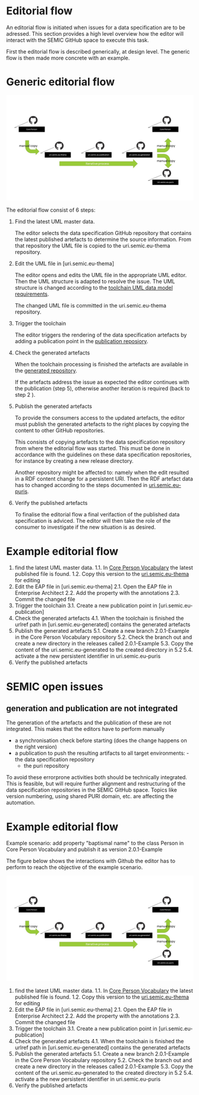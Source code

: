 # Editorial flow

An editorial flow is initiated when issues for a data specification are to be adressed.
This section provides a high level overview how the editor will interact with the SEMIC GitHub space to execute this task.

First the editorial flow is described generically, at design level. 
The generic flow is then made more concrete with an example.

# Generic editorial flow


![Example editorial flow](./semic-editor-flow.jpg)

The editorial flow consist of 6 steps:

1. Find the latest UML master data.

   The editor selects the data specification GitHub repository that contains the latest published artefacts to determine the source information.
   From that repository the UML file is copied to the uri.semic.eu-thema repository.


2. Edit the UML file in [uri.semic.eu-thema]

   The editor opens and edits the UML file in the appropriate UML editor. 
   Then the UML structure is adapted to resolve the issue. 
   The UML structure is changed according to the [toolchain UML data model requirements](./datamodel.md). 

   The changed UML file is committed in the uri.semic.eu-thema repository.

3. Trigger the toolchain

   The editor triggers the rendering of the data specification artefacts by adding a publication point in the [publication reposiory](uri.semic.eu-publication).

4. Check the generated artefacts

   When the toolchain processing is finished the artefacts are available in the [generated repository](uri.semic.eu-generated).

   If the artefacts address the issue as expected the editor continues with the publication (step 5), otherwise another iteration is required (back to step 2 ).

5. Publish the generated artefacts 


   To provide the consumers access to the updated artefacts, the editor must publish the generated artefacts to the right places by copying the content to other GitHub repositories.
   
   This consists of copying artefacts to the data specification repository from where the editorial flow was started. 
   This must be done in accordance with the guidelines on these data specification repositories, for instance by creating a new release directory.

   Another repository might be affected to: namely when the edit resulted in a RDF content change for a persistent URI.
   Then the RDF artefact data has to changed according to the steps documented in [uri.semic.eu-puris]().

6. Verify the published artefacts 

   To finalise the editorial flow a final verifaction of the published data specification is adviced.
   The editor will then take the role of the consumer to investigate if the new situation is as desired.



# Example editorial flow

1. find the latest UML master data. 
    1.1. In [Core Person Vocabulary](https://github.com/SEMICeu/Core-Person-Vocabulary/tree/master/releases/2.00/uml) the latest published file is found.
    1.2. Copy this version to the [uri.semic.eu-thema]() for editing
2. Edit the EAP file in [uri.semic.eu-thema]
    2.1. Open the EAP file in Enterprise Architect
    2.2. Add the property with the annotations 
    2.3. Commit the changed file  
3. Trigger the toolchain
    3.1. Create a new publication point in [uri.semic.eu-publication]
4. Check the generated artefacts
    4.1. When the toolchain is finished the urlref path in [uri.semic.eu-generated] contains the generated artefacts
5. Publish the generated artefacts 
    5.1. Create a new branch 2.0.1-Example in the Core Person Vocabulary repository
    5.2. Check the branch out and create a new directory in the releases called 2.0.1-Example
    5.3. Copy the content of the uri.semic.eu-generated to the created directory in 5.2
    5.4. activate a the new persistent identifier in uri.semic.eu-puris
6. Verify the published artefacts 

# SEMIC open issues

## generation and publication are not integrated

The generation of the artefacts and the publication of these are not integrated.
This makes that the editors have to perform manually
   - a synchronisation check before starting (does the change happens on the right version) 
   - a publication to push the resulting artifacts to all target environments:
	- the data specification repository
        - the puri repository

To avoid these errorprone activities both should be technically integrated.
This is feasible, but will require further alignment and restructuring of the data specification repositories in the SEMIC GitHub space.
Topics like version numbering, using shared PURI domain, etc. are affecting the automation.


# Example editorial flow


Example scenario: add property "baptismal name" to the class Person in Core Person Vocabulary and publish it as version 2.0.1-Example

The figure below shows the interactions with Github the editor has to perform to reach the objective of the example scenario.

![Example editorial flow](./semic-editor-flow.jpg)

1. find the latest UML master data. 
    1.1. In [Core Person Vocabulary](https://github.com/SEMICeu/Core-Person-Vocabulary/tree/master/releases/2.00/uml) the latest published file is found.
    1.2. Copy this version to the [uri.semic.eu-thema]() for editing
2. Edit the EAP file in [uri.semic.eu-thema]
    2.1. Open the EAP file in Enterprise Architect
    2.2. Add the property with the annotations 
    2.3. Commit the changed file  
3. Trigger the toolchain
    3.1. Create a new publication point in [uri.semic.eu-publication]
4. Check the generated artefacts
    4.1. When the toolchain is finished the urlref path in [uri.semic.eu-generated] contains the generated artefacts
5. Publish the generated artefacts 
    5.1. Create a new branch 2.0.1-Example in the Core Person Vocabulary repository
    5.2. Check the branch out and create a new directory in the releases called 2.0.1-Example
    5.3. Copy the content of the uri.semic.eu-generated to the created directory in 5.2
    5.4. activate a the new persistent identifier in uri.semic.eu-puris
6. Verify the published artefacts 
    
  
    
